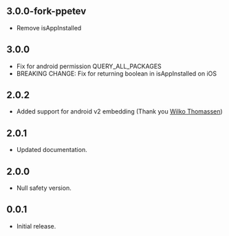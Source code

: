 ## 3.0.0-fork-ppetev

- Remove isAppInstalled

## 3.0.0

- Fix for android permission QUERY_ALL_PACKAGES
- BREAKING CHANGE: Fix for returning boolean in isAppInstalled on iOS

## 2.0.2

- Added support for android v2 embedding (Thank you [Wilko Thomassen](https://github.com/WilkoThomassen))

## 2.0.1

- Updated documentation.

## 2.0.0

- Null safety version.

## 0.0.1

- Initial release.
